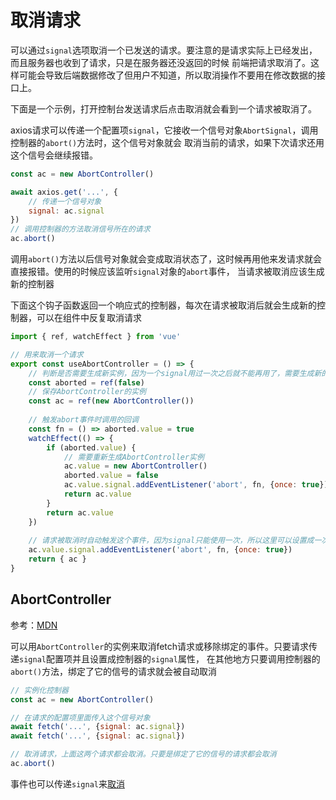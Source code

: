 # 取消请求

可以通过`signal`选项取消一个已发送的请求。要注意的是请求实际上已经发出，而且服务器也收到了请求，只是在服务器还没返回的时候
前端把请求取消了。这样可能会导致后端数据修改了但用户不知道，所以取消操作不要用在修改数据的接口上。

下面是一个示例，打开控制台发送请求后点击取消就会看到一个请求被取消了。

<script setup>
import Cancellation from '../../../components/frontend/axios/cancellation.vue'
</script>

<Cancellation />


axios请求可以传递一个配置项`signal`，它接收一个信号对象`AbortSignal`，调用控制器的`abort()`方法时，这个信号对象就会
取消当前的请求，如果下次请求还用这个信号会继续报错。

```js
const ac = new AbortController()

await axios.get('...', {
    // 传递一个信号对象
    signal: ac.signal
})
// 调用控制器的方法取消信号所在的请求
ac.abort()
```

调用`abort()`方法以后信号对象就会变成取消状态了，这时候再用他来发请求就会直接报错。使用的时候应该监听`signal`对象的`abort`事件，
当请求被取消应该生成新的控制器

下面这个钩子函数返回一个响应式的控制器，每次在请求被取消后就会生成新的控制器，可以在组件中反复取消请求

```js
import { ref, watchEffect } from 'vue'

// 用来取消一个请求
export const useAbortController = () => {
    // 判断是否需要生成新实例，因为一个signal用过一次之后就不能再用了，需要生成新的值，否则请求会直接取消
    const aborted = ref(false)
    // 保存AbortController的实例
    const ac = ref(new AbortController())
    
    // 触发abort事件时调用的回调
    const fn = () => aborted.value = true
    watchEffect(() => {
        if (aborted.value) {
            // 需要重新生成AbortController实例
            ac.value = new AbortController()
            aborted.value = false
            ac.value.signal.addEventListener('abort', fn, {once: true})
            return ac.value
        }
        return ac.value
    })
    
    // 请求被取消时自动触发这个事件，因为signal只能使用一次，所以这里可以设置成一次性事件
    ac.value.signal.addEventListener('abort', fn, {once: true})
    return { ac }
}
```

## AbortController

参考：[MDN](https://developer.mozilla.org/zh-CN/docs/Web/API/AbortController)

可以用`AbortController`的实例来取消fetch请求或移除绑定的事件。只要请求传递`signal`配置项并且设置成控制器的`signal`属性，
在其他地方只要调用控制器的`abort()`方法，绑定了它的信号的请求就会被自动取消

```js
// 实例化控制器
const ac = new AbortController()

// 在请求的配置项里面传入这个信号对象
await fetch('...', {signal: ac.signal})
await fetch('...', {signal: ac.signal})

// 取消请求，上面这两个请求都会取消。只要是绑定了它的信号的请求都会取消
ac.abort()
```

事件也可以传递`signal`来[取消](https://developer.mozilla.org/zh-CN/docs/Web/API/EventTarget/addEventListener)
